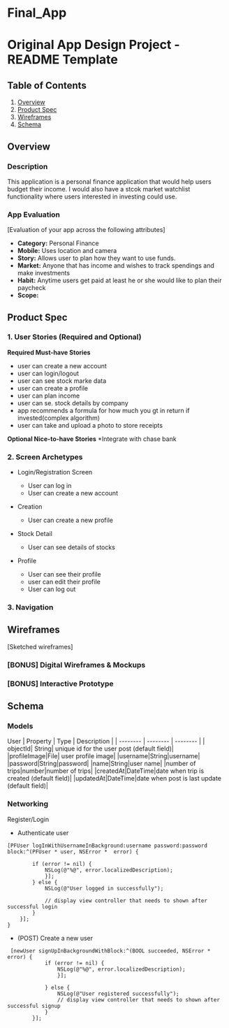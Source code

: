 # Final_App
Original App Design Project - README Template
===

## Table of Contents
1. [Overview](#Overview)
1. [Product Spec](#Product-Spec)
1. [Wireframes](#Wireframes)
2. [Schema](#Schema)

## Overview
### Description
 This application is a personal finance application that would help users budget their income. I would also have a stcok market watchlist functionality where users interested in investing could use.

### App Evaluation
[Evaluation of your app across the following attributes]
- **Category:** Personal Finance
- **Mobile:** Uses location and camera
- **Story:** Allows user to plan how they want to use funds.
- **Market:** Anyone that has income and wishes to track spendings and make investments 
- **Habit:** Anytime users get paid at least he or she would like to plan their paycheck
- **Scope:** 

## Product Spec

### 1. User Stories (Required and Optional)

**Required Must-have Stories**

* user can create a new account
* user can login/logout
* user can see stock marke data
* user can create a profile
* user can plan income
* user can se. stock details by company
* app recommends  a formula for how much you gt in return if invested(complex algorithm)
* user can take and upload a photo to store receipts



**Optional Nice-to-have Stories**
*Integrate with chase bank




### 2. Screen Archetypes

* Login/Registration Screen
   * User can log in 
   * User can create a new account
* Creation
   * User can create a new profile
* Stock Detail
    * User can see details of stocks
    

* Profile
    * User can see their profile 
    * user can edit their profile
    * User can log out

### 3. Navigation


## Wireframes
[Sketched wireframes]


### [BONUS] Digital Wireframes & Mockups

### [BONUS] Interactive Prototype

## Schema 

### Models

User
| Property | Type | Description |
| -------- | -------- | -------- |
| objectId| String| unique id for the user post (default field)|
|profileImage|File| user profile image|
|username|String|username|
|password|String|password|
|name|String|user name|
|number of trips|number|number of trips|
|createdAt|DateTime|date when trip is created (default field)|
|updatedAt|DateTime|date when post is last update (default field)|





### Networking
Register/Login
- Authenticate user
```objectivec=
[PFUser logInWithUsernameInBackground:username password:password block:^(PFUser * user, NSError *  error) {
        
        if (error != nil) {
            NSLog(@"%@", error.localizedDescription);
            }];
        } else {
            NSLog(@"User logged in successfully");
            
            // display view controller that needs to shown after successful login
        }
    }];
}

```
- (POST) Create a new user
```objectivec=
 [newUser signUpInBackgroundWithBlock:^(BOOL succeeded, NSError * error) {
            if (error != nil) {
                NSLog(@"%@", error.localizedDescription);
                }];
                
            } else {
                NSLog(@"User registered successfully");
                // display view controller that needs to shown after successful signup
            }
        }];
```

